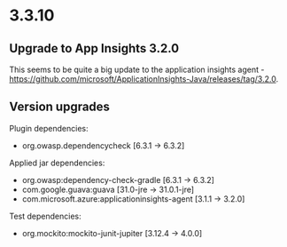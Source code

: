 # 3.3.10

## Upgrade to App Insights 3.2.0

This seems to be quite a big update to the application insights agent - https://github.com/microsoft/ApplicationInsights-Java/releases/tag/3.2.0.

## Version upgrades

Plugin dependencies:
- org.owasp.dependencycheck [6.3.1 -> 6.3.2]

Applied jar dependencies:
- org.owasp:dependency-check-gradle [6.3.1 -> 6.3.2]
- com.google.guava:guava [31.0-jre -> 31.0.1-jre]
- com.microsoft.azure:applicationinsights-agent [3.1.1 -> 3.2.0]

Test dependencies:
- org.mockito:mockito-junit-jupiter [3.12.4 -> 4.0.0]
